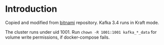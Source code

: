 # Introduction

Copied and modified from [bitnami](https://github.com/bitnami/containers/tree/main/bitnami/kafka) repository. Kafka 3.4 runs in Kraft mode.

The cluster runs under uid 1001. Run `chown -R 1001:1001 kafka_*_data` for volume write permissions, if docker-compose fails.
